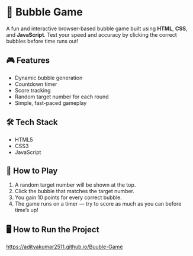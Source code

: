 # 🫧 Bubble Game

A fun and interactive browser-based bubble game built using **HTML**, **CSS**, and **JavaScript**. Test your speed and accuracy by clicking the correct bubbles before time runs out!

## 🎮 Features

- Dynamic bubble generation
- Countdown timer
- Score tracking
- Random target number for each round
- Simple, fast-paced gameplay

## 🛠️ Tech Stack

- HTML5
- CSS3
- JavaScript

## 🚀 How to Play

1. A random target number will be shown at the top.
2. Click the bubble that matches the target number.
3. You gain 10 points for every correct bubble.
4. The game runs on a timer — try to score as much as you can before time’s up!

## 🖥️ How to Run the Project
  https://adityakumar2511.github.io/Buuble-Game
